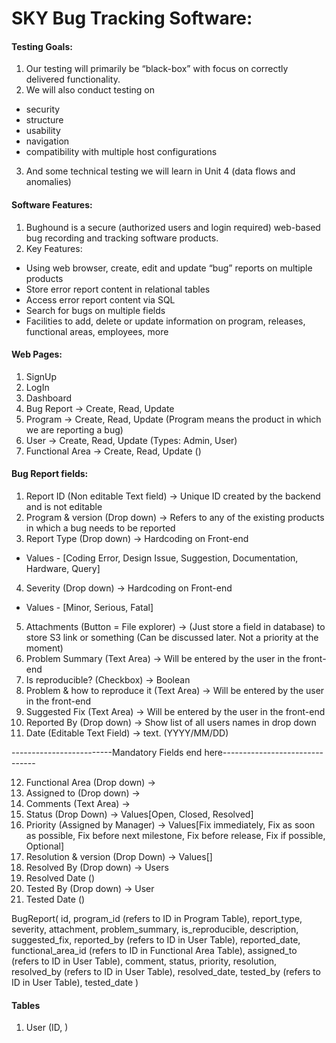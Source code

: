 # SKY Bug Tracking Software:

#### Testing Goals:
1. Our testing will primarily be “black-box” with focus on correctly delivered functionality.
2. We will also conduct testing on 
  * security 
  * structure
  * usability
  * navigation
  * compatibility with multiple host configurations
3. And some technical testing we will learn in Unit 4 (data flows and anomalies)


#### Software Features:
1. Bughound is a secure (authorized users and login required) web-based bug recording and tracking software products.
2. Key Features:
  * Using web browser, create, edit and update “bug” reports on multiple products
  * Store error report content in relational tables
  * Access error report content via SQL
  * Search for bugs on multiple fields 
  * Facilities to add, delete or update information on program, releases, functional areas, employees, more


#### Web Pages:
1. SignUp
2. LogIn
3. Dashboard
4. Bug Report -> Create, Read, Update
5. Program -> Create, Read, Update (Program means the product in which we are reporting a bug)
6. User -> Create, Read, Update (Types: Admin, User)
7. Functional Area -> Create, Read, Update ()



#### Bug Report fields:
1. Report ID (Non editable Text field) -> Unique ID created by the backend and is not editable
2. Program & version (Drop down) -> Refers to any of the existing products in which a bug needs to be reported
3. Report Type (Drop down) -> Hardcoding on Front-end
  * Values - [Coding Error, Design Issue, Suggestion, Documentation, Hardware, Query]
4. Severity (Drop down) -> Hardcoding on Front-end
  * Values - [Minor, Serious, Fatal]
5. Attachments (Button = File explorer) -> (Just store a field in database) to store S3 link or something (Can be discussed later. Not a priority at the moment)
6. Problem Summary (Text Area) -> Will be entered by the user in the front-end
7. Is reproducible? (Checkbox) -> Boolean
8. Problem & how to reproduce it (Text Area) -> Will be entered by the user in the front-end    
9. Suggested Fix (Text Area) -> Will be entered by the user in the front-end
10. Reported By (Drop down) -> Show list of all users names in drop down
11. Date (Editable Text Field) -> text. (YYYY/MM/DD)

-------------------------Mandatory Fields end here-------------------------------

12. Functional Area (Drop down) -> 
13. Assigned to (Drop down) -> 
14. Comments (Text Area) -> 
15. Status (Drop Down) -> Values[Open, Closed, Resolved]
16. Priority (Assigned by Manager) -> Values[Fix immediately, Fix as soon as possible, Fix before next milestone, Fix before release, Fix if possible, Optional]
17. Resolution & version (Drop Down) -> Values[]
18. Resolved By (Drop down) -> Users
19. Resolved Date ()
18. Tested By (Drop down) -> User
21. Tested Date ()



BugReport(
    id,
    program_id (refers to ID in Program Table),
    report_type,
    severity,
    attachment,
    problem_summary,
    is_reproducible,
    description,
    suggested_fix,
    reported_by (refers to ID in User Table),
    reported_date,
    functional_area_id (refers to ID in Functional Area Table),
    assigned_to (refers to ID in User Table),
    comment,
    status,
    priority,
    resolution,
    resolved_by (refers to ID in User Table),
    resolved_date,
    tested_by (refers to ID in User Table),
    tested_date
)














#### Tables

1. User (ID, )




























